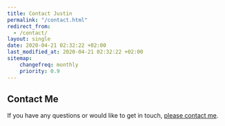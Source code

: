```yaml
---
title: Contact Justin
permalink: "/contact.html"
redirect_from:
  - /contact/
layout: single
date: 2020-04-21 02:32:22 +02:00
last_modified_at: 2020-04-21 02:32:22 +02:00
sitemap:
    changefreq: monthly
    priority: 0.9
---
```

## Contact Me

If you have any questions or would like to get in touch, [please contact me][github].

[github]: mailto:justinhartman@fire.fundersclub.com
